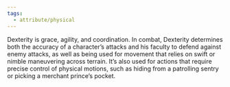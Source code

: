 ```yaml
---
tags:
  - attribute/physical
---
```

Dexterity is grace, agility, and coordination. In combat, Dexterity determines both the accuracy of a character’s attacks and his faculty to defend against enemy attacks, as well as being used for movement that relies on swift or nimble maneuvering across terrain. It’s also used for actions that require precise control of physical motions, such as hiding from a patrolling sentry or picking a merchant prince’s pocket.